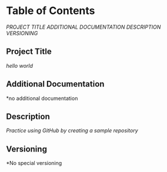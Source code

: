 # Table of Contents
*PROJECT TITLE*
*ADDITIONAL DOCUMENTATION*
*DESCRIPTION*
*VERSIONING*
## Project Title
*hello world*
## Additional Documentation
*no additional documentation
## Description 
*Practice using GitHub by creating a sample repository*
## Versioning 
*No special versioning 


